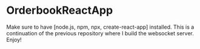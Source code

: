 # OrderbookReactApp
Make sure to have [node.js, npm, npx, create-react-app] installed. This is a continuation of the previous repository where I build the websocket server. Enjoy!

